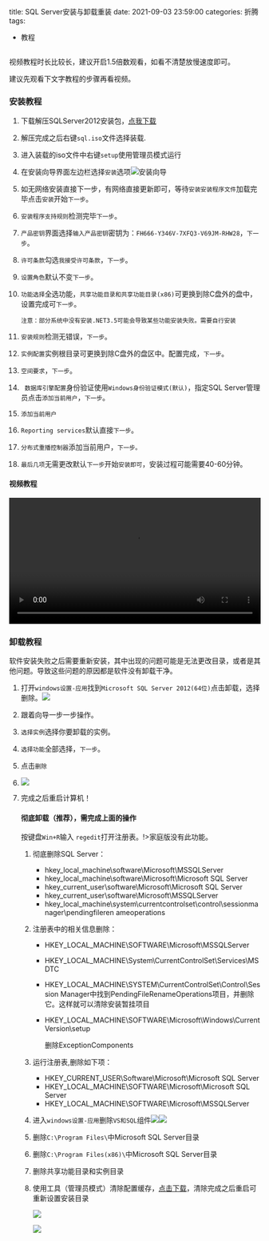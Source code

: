 title: SQL Server安装与卸载重装
date: 2021-09-03 23:59:00
categories: 折腾
tags:
- 教程

##  



  视频教程时长比较长，建议开启1.5倍数观看，如看不清楚放慢速度即可。

建议先观看下文字教程的步骤再看视频。

### 安装教程

1. 下载解压SQLServer2012安装包，[点我下载](https://drive.scorain.com/个人仓库/软件/SQL%2BServer%2B2012%2B(64bit).zip)

2. 解压完成之后右键`sql.iso`文件选择装载.

3. 进入装载的iso文件中右键`setup`使用管理员模式运行

4. 在安装向导界面左边栏选择`安装`选项![安装向导](https://drive.scorain.com/个人仓库/博客文件/pic/1.png)

5. 如无网络安装直接下一步，有网络直接更新即可，等待`安装安装程序文件`加载完毕点击`安装`开始`下一步`。

6. `安装程序支持规则`检测完毕`下一步`。

7. `产品密钥`界面选择`输入产品密钥`密钥为：`FH666-Y346V-7XFQ3-V69JM-RHW28`，`下一步`。

8. `许可条款`勾选`我接受许可条款`，`下一步`。

9. `设置角色`默认不变`下一步`。

10. `功能选择`全选功能，`共享功能目录和共享功能目录(x86)`可更换到除C盘外的盘中，设置完成可`下一步`。

    `注意：部分系统中没有安装.NET3.5可能会导致某些功能安装失败。需要自行安装`

11. `安装规则`检测无错误，`下一步`。

12. `实例配置`实例根目录可更换到除C盘外的盘区中。配置完成，`下一步`。

13. `空间要求`，`下一步`。

14. ` 数据库引擎配置`身份验证使用`Windows身份验证模式(默认)`，指定SQL Server管理员点击`添加当前用户`，`下一步`。

15. `添加当前用户`

16. `Reporting services`默认直接`下一步`。

17. `分布式重播控制器`添加当前用户，`下一步。`

18. `最后几项`无需更改默认`下一步`开始`安装即可`，安装过程可能需要40-60分钟。

#### 视频教程

 <video id="movies" src="https://drive.scorain.com/个人仓库/博客文件/SQLSERVERINSTALL.mp4" autobuffer="true" controls="" width="100%"></video>



### 卸载教程

软件安装失败之后需要重新安装，其中出现的问题可能是无法更改目录，或者是其他问题。导致这些问题的原因都是软件没有卸载干净。

1. 打开`windows设置-应用`找到`Microsoft SQL Server 2012(64位)`点击卸载，选择删除。![](https://drive.scorain.com/个人仓库/博客文件/pic/2.png)

2. 跟着向导一步一步操作。

3. `选择实例`选择你要卸载的实例。

4. `选择功能`全部选择，`下一步`。

5. 点击`删除`

6. ![](https://drive.scorain.com/个人仓库/博客文件/pic/3.png)

7. 完成之后重启计算机！

   #### 彻底卸载（推荐），需完成上面的操作

   按键盘`Win+R`输入
   `regedit`打开注册表。!>家庭版没有此功能。

   1. 彻底删除SQL Server：
      - hkey_local_machine\software\Microsoft\MSSQLServer
      - hkey_local_machine\software\Microsoft\Microsoft SQL Server
      - hkey_current_user\software\Microsoft\Microsoft SQL Server
      - hkey_current_user\software\Microsoft\MSSQLServer
      - hkey_local_machine\system\currentcontrolset\control\sessionmanager\pendingfileren    ameoperations
      
   2. 注册表中的相关信息删除：
   
      - HKEY_LOCAL_MACHINE\SOFTWARE\Microsoft\MSSQLServer
   
      - HKEY_LOCAL_MACHINE\System\CurrentControlSet\Services\MSDTC
   
      - HKEY_LOCAL_MACHINE\SYSTEM\CurrentControlSet\Control\Session Manager中找到PendingFileRenameOperations项目，并删除它。这样就可以清除安装暂挂项目

      - HKEY_LOCAL_MACHINE\SOFTWARE\Microsoft\Windows\CurrentVersion\setup
   
         删除ExceptionComponents
   
   3. 运行注册表,删除如下项：
      - HKEY_CURRENT_USER\Software\Microsoft\Microsoft SQL Server
      - HKEY_LOCAL_MACHINE\SOFTWARE\Microsoft\Microsoft SQL Server
      - HKEY_LOCAL_MACHINE\SOFTWARE\Microsoft\MSSQLServer
      
   4. 进入`windows设置-应用`删除`VS和SQL`组件![](https://drive.scorain.com/个人仓库/博客文件/pic/4.png)![](https://drive.scorain.com/个人仓库/博客文件/pic/5.png)
   
   5. 删除`C:\Program Files\`中Microsoft SQL Server目录
   
   6. 删除`C:\Program Files(x86)\`中Microsoft SQL Server目录
   
   7. 删除共享功能目录和实例目录
   
   8. 使用工具（管理员模式）清除配置缓存，[点击下载](https://drive.scorain.com/个人仓库/软件/SqlServer卸载工具集合.zip)，清除完成之后重启可重新设置安装目录
   
      ![](https://drive.scorain.com/个人仓库/博客文件/pic/7.png)
   
      ![](https://drive.scorain.com/个人仓库/博客文件/pic/6.png)
   
       

